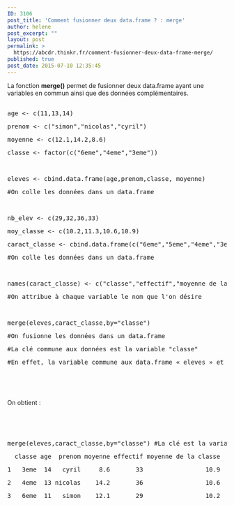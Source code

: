 ```yaml
---
ID: 3106
post_title: 'Comment fusionner deux data.frame ? : merge'
author: helene
post_excerpt: ""
layout: post
permalink: >
  https://abcdr.thinkr.fr/comment-fusionner-deux-data-frame-merge/
published: true
post_date: 2015-07-10 12:35:45
---
```

<p>La fonction <b>merge()</b> permet de fusionner deux data.frame ayant une variables en commun ainsi que des données complémentaires.</p><p> <pre><br />age &lt;- c(11,13,14)</p><p>prenom &lt;- c("simon","nicolas","cyril")</p><p>moyenne &lt;- c(12.1,14.2,8.6)</p><p>classe &lt;- factor(c("6eme","4eme","3eme"))</p><p> </p><p>eleves &lt;- cbind.data.frame(age,prenom,classe, moyenne)</p><p>#On colle les données dans un data.frame</p><p> </p><p>nb_elev &lt;- c(29,32,36,33)</p><p>moy_classe &lt;- c(10.2,11.3,10.6,10.9)</p><p>caract_classe &lt;- cbind.data.frame(c("6eme","5eme","4eme","3eme"),nb_elev,moy_classe)</p><p>#On colle les données dans un data.frame</p><p> </p><p>names(caract_classe) &lt;- c("classe","effectif","moyenne de la classe")</p><p>#On attribue à chaque variable le nom que l'on désire</p><p> </p><p>merge(eleves,caract_classe,by="classe") </p><p>#On fusionne les données dans un data.frame</p><p>#La clé commune aux données est la variable "classe"</p><p>#En effet, la variable commune aux data.frame « eleves » et « caract_classe » est la variable classe.</p><p></pre> <br />  </p><p>On obtient :</p><p> </p><p> <pre><br /><br />merge(eleves,caract_classe,by="classe") #La clé est la variable "ville"</p><p>  classe age  prenom moyenne effectif moyenne de la classe</p><p>1   3eme  14   cyril     8.6       33                 10.9</p><p>2   4eme  13 nicolas    14.2       36                 10.6</p><p>3   6eme  11   simon    12.1       29                 10.2<br /> </pre>   </p><p> </p>